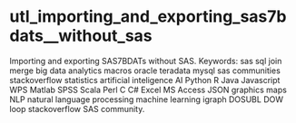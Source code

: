 # utl_importing_and_exporting_sas7bdats__without_sas
Importing and exporting SAS7BDATs without SAS. Keywords: sas sql join merge big data analytics macros oracle teradata mysql sas communities stackoverflow statistics artificial inteligence AI Python R Java Javascript WPS Matlab SPSS Scala Perl C C# Excel MS Access JSON graphics maps NLP natural language processing machine learning igraph DOSUBL DOW loop stackoverflow SAS community.
